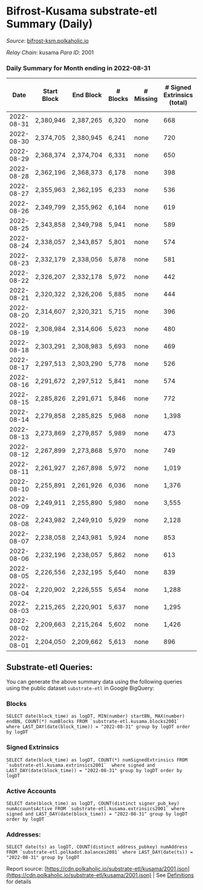 # Bifrost-Kusama substrate-etl Summary (Daily)

_Source_: [bifrost-ksm.polkaholic.io](https://bifrost-ksm.polkaholic.io)

*Relay Chain*: kusama
*Para ID*: 2001



### Daily Summary for Month ending in 2022-08-31


| Date | Start Block | End Block | # Blocks | # Missing | # Signed Extrinsics (total) | # Active Accounts | # Addresses with Balances | # Events | # Transfers | # XCM Transfers In | # XCM Transfers Out |
| ---- | ----------- | --------- | -------- | --------- | --------------------------- | ----------------- | ------------------------- | -------- | ----------- | ------------------ | ------------------- |
| 2022-08-31 | 2,380,946 | 2,387,265 | 6,320 | none  | 668 | 227 | 100,175 | 43,526 | 13,021 ($133,982.92) | 42 ($36,945.34) | 42 ($11,888.55) |
| 2022-08-30 | 2,374,705 | 2,380,945 | 6,241 | none  | 720 | 201 | 100,158 | 41,199 | 11,634 ($1,017,815.88) | 22 ($2,040.00) | 50 ($120,928.32) |
| 2022-08-29 | 2,368,374 | 2,374,704 | 6,331 | none  | 650 | 186 | 100,155 | 42,180 | 12,334 ($116,480.50) | 30 ($11,921.97) | 31 ($6,596.76) |
| 2022-08-28 | 2,362,196 | 2,368,373 | 6,178 | none  | 398 | 121 | 100,142 | 38,256 | 11,455 ($15,291.05) | 19 ($6,206.74) | 14 ($5,344.59) |
| 2022-08-27 | 2,355,963 | 2,362,195 | 6,233 | none  | 536 | 167 | 100,137 | 38,869 | 11,352 ($25,783.51) | 22 ($3,704.70) | 29 ($12,177.23) |
| 2022-08-26 | 2,349,799 | 2,355,962 | 6,164 | none  | 619 | 165 | 100,130 | 39,514 | 11,357 ($143,515.45) | 53 ($38,230.64) | 49 ($9,339.51) |
| 2022-08-25 | 2,343,858 | 2,349,798 | 5,941 | none  | 589 | 123 | 100,126 | 38,508 | 11,072 ($213,137.39) | 38 ($12,481.68) | 31 ($44,778.39) |
| 2022-08-24 | 2,338,057 | 2,343,857 | 5,801 | none  | 574 | 116 | 100,116 | 37,910 | 10,980 ($82,472.62) | 27 ($6,124.47) | 27 ($7,369.63) |
| 2022-08-23 | 2,332,179 | 2,338,056 | 5,878 | none  | 581 | 138 | 100,112 | 38,696 | 11,323 ($254,162.77) | 45 ($40,376.11) | 35 ($36,236.58) |
| 2022-08-22 | 2,326,207 | 2,332,178 | 5,972 | none  | 442 | 115 | 100,103 | 37,587 | 11,123 ($701,989.78) | 47 ($534,259.65) | 50 ($20,170.33) |
| 2022-08-21 | 2,320,322 | 2,326,206 | 5,885 | none  | 444 | 113 | 100,096 | 37,449 | 11,143 ($76,152.51) | 41 ($13,499.81) | 32 ($9,503.26) |
| 2022-08-20 | 2,314,607 | 2,320,321 | 5,715 | none  | 396 | 97 | 100,089 | 34,333 | 9,942 ($106,796.83) | 33 ($67,898.85) | 31 ($6,035.86) |
| 2022-08-19 | 2,308,984 | 2,314,606 | 5,623 | none  | 480 | 99 | 100,083 | 35,730 | 10,476 ($101,306.71) | 56 ($24,311.77) | 41 ($8,842.34) |
| 2022-08-18 | 2,303,291 | 2,308,983 | 5,693 | none  | 469 | 129 | 100,074 | 36,021 | 10,610 ($108,220.96) | 40 ($33,763.35) | 29 ($35,124.62) |
| 2022-08-17 | 2,297,513 | 2,303,290 | 5,778 | none  | 526 | 133 | 100,065 | 37,425 | 11,016 ($75,351.02) | 47 ($18,074.20) | 33 ($11,255.08) |
| 2022-08-16 | 2,291,672 | 2,297,512 | 5,841 | none  | 574 | 158 | 100,060 | 35,980 | 9,831 ($43,366.10) | 42 ($11,535.14) | 36 ($4,811.14) |
| 2022-08-15 | 2,285,826 | 2,291,671 | 5,846 | none  | 772 | 202 | 100,046 | 39,697 | 11,017 ($84,590.64) | 46 ($16,583.76) | 41 ($130,778.55) |
| 2022-08-14 | 2,279,858 | 2,285,825 | 5,968 | none  | 1,398 | 159 | 100,032 | 44,516 | 10,852 ($218,849.77) | 87 ($46,594.51) | 91 ($54,974.48) |
| 2022-08-13 | 2,273,869 | 2,279,857 | 5,989 | none  | 473 | 144 | 100,020 | 36,762 | 10,551 ($87,026.00) | 47 ($10,889.39) | 27 ($24,615.83) |
| 2022-08-12 | 2,267,899 | 2,273,868 | 5,970 | none  | 749 | 197 | 100,008 | 38,914 | 10,647 ($117,953.47) | 101 ($51,234.84) | 39 ($8,538.76) |
| 2022-08-11 | 2,261,927 | 2,267,898 | 5,972 | none  | 1,019 | 285 | 99,964 | 42,202 | 11,137 ($1,858,822.67) | 197 ($78,068.44) | 88 ($54,602.35) |
| 2022-08-10 | 2,255,891 | 2,261,926 | 6,036 | none  | 1,376 | 331 | 99,879 | 44,049 | 10,962 ($312,677.72) | 241 ($114,162.51) | 54 ($21,610.81) |
| 2022-08-09 | 2,249,911 | 2,255,890 | 5,980 | none  | 3,555 | 315 | 99,765 | 57,914 | 11,558 ($593,019.65) | 156 ($150,397.52) | 78 ($18,873.90) |
| 2022-08-08 | 2,243,982 | 2,249,910 | 5,929 | none  | 2,128 | 457 | 99,711 | 52,092 | 12,618 ($2,972,631.47) | 277 ($2,311,387.23) | 137 ($138,927.23) |
| 2022-08-07 | 2,238,058 | 2,243,981 | 5,924 | none  | 853 | 181 | 99,656 | 39,182 | 10,878 ($341,163.66) | 31 ($18,239.70) | 63 ($13,850.65) |
| 2022-08-06 | 2,232,196 | 2,238,057 | 5,862 | none  | 613 | 177 | 99,647 | 35,467 | 9,749 ($56,419.83) | 29 ($5,676.84) | 83 ($71,079.55) |
| 2022-08-05 | 2,226,556 | 2,232,195 | 5,640 | none  | 839 | 249 | 99,643 | 39,259 | 10,952 ($176,593.93) | 35 ($8,577.55) | 150 ($6,206.54) |
| 2022-08-04 | 2,220,902 | 2,226,555 | 5,654 | none  | 1,288 | 381 | 99,637 | 41,004 | 10,544 ($246,552.53) | 41 ($9,133.26) | 185 ($22,137.26) |
| 2022-08-03 | 2,215,265 | 2,220,901 | 5,637 | none  | 1,295 | 426 | 99,627 | 43,046 | 11,726 ($227,336.32) | 47 ($22,762.04) | 172 ($29,008.65) |
| 2022-08-02 | 2,209,663 | 2,215,264 | 5,602 | none  | 1,426 | 371 | 99,624 | 40,361 | 10,930 ($303,467.70) | 42 ($21,871.71) | 142 ($31,924.16) |
| 2022-08-01 | 2,204,050 | 2,209,662 | 5,613 | none  | 896 | 189 | 99,612 | 36,450 | 10,254 ($129,194.65) | 36 ($11,265.21) | 77 ($18,030.07) |

## Substrate-etl Queries:
You can generate the above summary data using the following queries using the public dataset `substrate-etl` in Google BigQuery:


### Blocks
```
SELECT date(block_time) as logDT, MIN(number) startBN, MAX(number) endBN, COUNT(*) numBlocks FROM `substrate-etl.kusama.blocks2001`  where LAST_DAY(date(block_time)) = "2022-08-31" group by logDT order by logDT
```


### Signed Extrinsics
```
SELECT date(block_time) as logDT, COUNT(*) numSignedExtrinsics FROM `substrate-etl.kusama.extrinsics2001`  where signed and LAST_DAY(date(block_time)) = "2022-08-31" group by logDT order by logDT
```


### Active Accounts
```
SELECT date(block_time) as logDT, COUNT(distinct signer_pub_key) numAccountsActive FROM `substrate-etl.kusama.extrinsics2001` where signed and LAST_DAY(date(block_time)) = "2022-08-31" group by logDT order by logDT
```


### Addresses:
```
SELECT date(ts) as logDT, COUNT(distinct address_pubkey) numAddress FROM `substrate-etl.polkadot.balances2001` where LAST_DAY(date(ts)) = "2022-08-31" group by logDT
```



Report source: [https://cdn.polkaholic.io/substrate-etl/kusama/2001.json](https://cdn.polkaholic.io/substrate-etl/kusama/2001.json) | See [Definitions](/DEFINITIONS.md) for details
